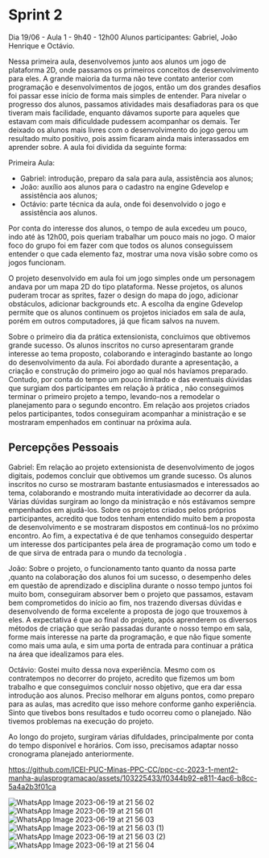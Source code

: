 # Sprint 2

Dia 19/06 - Aula 1 - 9h40 - 12h00
Alunos participantes: Gabriel, João Henrique e Octávio.

Nessa primeira aula, desenvolvemos junto aos alunos um jogo de plataforma 2D, onde passamos os primeiros conceitos de desenvolvimento para eles.
A grande maioria da turma não teve contato anterior com programação e desenvolvimentos de jogos, então um dos grandes desafios foi passar esse início de forma mais simples de entender.
Para nivelar o progresso dos alunos, passamos atividades mais desafiadoras para os que tiveram mais facilidade, enquanto dávamos suporte para aqueles que estavam com mais dificuldade pudessem acompanhar os demais.
Ter deixado os alunos mais livres com o desenvolvimento do jogo gerou um resultado muito positivo, pois assim ficaram ainda mais interassados em aprender sobre.
A aula foi dividida da seguinte forma:

Primeira Aula:
- Gabriel: introdução, preparo da sala para aula, assistência aos alunos;
- João: auxílio aos alunos para o cadastro na engine Gdevelop e assistência aos alunos;
- Octávio: parte técnica da aula, onde foi desenvolvido o jogo e assistência aos alunos.

Por conta do interesse dos alunos, o tempo de aula excedeu um pouco, indo até às 12h00, pois queriam trabalhar um pouco mais no jogo.
O maior foco do grupo foi em fazer com que todos os alunos conseguissem entender o que cada elemento faz, mostrar uma nova visão sobre como os jogos funcionam.

O projeto desenvolvido em aula foi um jogo simples onde um personagem andava por um mapa 2D do tipo plataforma. Nesse projetos, os alunos puderam trocar as sprites,
fazer o design do mapa do jogo, adicionar obstáculos, adicionar backgrounds etc. A escolha da engine Gdevelop permite que os alunos continuem os projetos iniciados em sala de aula, 
porém em outros computadores, já que ficam salvos na nuvem. 

Sobre o primeiro dia da prática extensionista, concluimos que obtivemos grande sucesso. Os alunos inscritos no curso apresentaram grande interesse ao tema proposto, colaborando e interagindo bastante ao longo do desenvolvimento da aula. Foi abordado durante a apresentação, a criação e construção do primeiro jogo ao qual nós havíamos preparado. Contudo, por conta do tempo um pouco limitado e das eventuais dúvidas que surgiam dos participantes em relação à prática , não conseguimos terminar o primeiro projeto a tempo, levando-nos a remodelar o planejamento para o segundo encontro. Em relação aos projetos criados pelos participantes, todos conseguiram acompanhar a ministração e se mostraram empenhados em continuar na próxima aula.

## Percepções Pessoais

Gabriel:
Em relação ao projeto extensionista de desenvolvimento de jogos digitais, podemos concluir que obtivemos um grande sucesso. Os alunos inscritos
no curso se mostraram bastante entusiasmados e interessados ao tema, colaborando e mostrando muita interatividade ao decorrer da aula. Várias 
dúvidas surgiram ao longo da ministração e nós estávamos sempre empenhados em ajudá-los. Sobre os projetos criados pelos próprios participantes,
acredito que todos tenham entendido muito bem a proposta de desenvolvimento e se mostraram dispostos em continuá-los no próximo encontro. Ao fim,
a expectativa é de que tenhamos conseguido despertar um interesse dos participantes pela área de programação como um todo e de que sirva de entrada para o mundo da tecnologia .

João:
Sobre o projeto, o funcionamento tanto quanto da nossa parte ,quanto na colaboração dos alunos foi um sucesso, o desempenho deles em questão de aprendizado e disciplina durante o nosso tempo juntos foi muito bom, conseguiram absorver bem o projeto que passamos, estavam bem comprometidos do início ao fim, nos trazendo diversas dúvidas e  desenvolvendo de forma excelente a proposta de jogo que trouxemos à eles.
A expectativa é que ao final do projeto, após aprenderem os diversos métodos de criação que serão passadas durante o nosso tempo em sala, forme mais interesse na parte da programação, e que não fique somente como mais uma aula, e sim uma porta de entrada para  continuar a prática na área que idealizamos para eles.

Octávio: 
Gostei muito dessa nova experiência. Mesmo com os contratempos no decorrer do projeto, acredito que fizemos um bom trabalho e que conseguimos concluir nosso objetivo, que era dar essa introdução aos alunos. Preciso melhorar em alguns pontos, como preparo para as aulas, mas acredito que isso mehore conforme ganho experiência. Sinto que tivebos bons resultados e tudo ocorreu como o planejado.
Não tivemos problemas na execução do projeto.

Ao longo do projeto, surgiram várias difuldades, principalmente por conta do tempo disponível e horários. Com isso, precisamos adaptar nosso cronograma planejado anteriormente.


https://github.com/ICEI-PUC-Minas-PPC-CC/ppc-cc-2023-1-ment2-manha-aulasprogramacao/assets/103225433/f0344b92-e811-4ac6-b8cc-5a4a2b3f01ca


![WhatsApp Image 2023-06-19 at 21 56 02](https://github.com/ICEI-PUC-Minas-PPC-CC/ppc-cc-2023-1-ment2-manha-aulasprogramacao/assets/103225433/d008afca-eef9-4a6e-97ad-86c172dd2cbf)
![WhatsApp Image 2023-06-19 at 21 56 01](https://github.com/ICEI-PUC-Minas-PPC-CC/ppc-cc-2023-1-ment2-manha-aulasprogramacao/assets/103225433/344ab238-a0c3-4b12-beef-a0ef27e7d82a)
![WhatsApp Image 2023-06-19 at 21 56 03](https://github.com/ICEI-PUC-Minas-PPC-CC/ppc-cc-2023-1-ment2-manha-aulasprogramacao/assets/103225433/0e97fe89-129f-44c6-9c3f-9e86d949b527)
![WhatsApp Image 2023-06-19 at 21 56 03 (1)](https://github.com/ICEI-PUC-Minas-PPC-CC/ppc-cc-2023-1-ment2-manha-aulasprogramacao/assets/103225433/fe031120-3a04-4b09-9211-04e7a31475a0)
![WhatsApp Image 2023-06-19 at 21 56 03 (2)](https://github.com/ICEI-PUC-Minas-PPC-CC/ppc-cc-2023-1-ment2-manha-aulasprogramacao/assets/103225433/45a369ae-d657-4f6b-8ebf-af002e318b1e)
![WhatsApp Image 2023-06-19 at 21 56 04](https://github.com/ICEI-PUC-Minas-PPC-CC/ppc-cc-2023-1-ment2-manha-aulasprogramacao/assets/103225433/e0a1a7b6-2d49-45ad-b135-2cad0d1aaae4)


